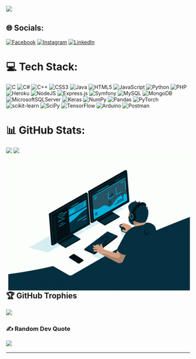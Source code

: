 [![](https://visitcount.itsvg.in/api?id=Linhvjc&icon=0&color=12)](https://visitcount.itsvg.in)
## 🌐 Socials:
[![Facebook](https://img.shields.io/badge/Facebook-%231877F2.svg?logo=Facebook&logoColor=white)](https://facebook.com/dieuha11) [![Instagram](https://img.shields.io/badge/Instagram-%23E4405F.svg?logo=Instagram&logoColor=white)](https://instagram.com/linh11__) [![LinkedIn](https://img.shields.io/badge/LinkedIn-%230077B5.svg?logo=linkedin&logoColor=white)](https://linkedin.com/in/linh11) 

# 💻 Tech Stack:
![C](https://img.shields.io/badge/c-%2300599C.svg?style=flat&logo=c&logoColor=white) ![C#](https://img.shields.io/badge/c%23-%23239120.svg?style=flat&logo=c-sharp&logoColor=white) ![C++](https://img.shields.io/badge/c++-%2300599C.svg?style=flat&logo=c%2B%2B&logoColor=white) ![CSS3](https://img.shields.io/badge/css3-%231572B6.svg?style=flat&logo=css3&logoColor=white) ![Java](https://img.shields.io/badge/java-%23ED8B00.svg?style=flat&logo=java&logoColor=white) ![HTML5](https://img.shields.io/badge/html5-%23E34F26.svg?style=flat&logo=html5&logoColor=white) ![JavaScript](https://img.shields.io/badge/javascript-%23323330.svg?style=flat&logo=javascript&logoColor=%23F7DF1E) ![Python](https://img.shields.io/badge/python-3670A0?style=flat&logo=python&logoColor=ffdd54) ![PHP](https://img.shields.io/badge/php-%23777BB4.svg?style=flat&logo=php&logoColor=white) ![Heroku](https://img.shields.io/badge/heroku-%23430098.svg?style=flat&logo=heroku&logoColor=white) ![NodeJS](https://img.shields.io/badge/node.js-6DA55F?style=flat&logo=node.js&logoColor=white) ![Express.js](https://img.shields.io/badge/express.js-%23404d59.svg?style=flat&logo=express&logoColor=%2361DAFB) ![Symfony](https://img.shields.io/badge/symfony-%23000000.svg?style=flat&logo=symfony&logoColor=white) ![MySQL](https://img.shields.io/badge/mysql-%2300f.svg?style=flat&logo=mysql&logoColor=white) ![MongoDB](https://img.shields.io/badge/MongoDB-%234ea94b.svg?style=flat&logo=mongodb&logoColor=white) ![MicrosoftSQLServer](https://img.shields.io/badge/Microsoft%20SQL%20Sever-CC2927?style=flat&logo=microsoft%20sql%20server&logoColor=white) ![Keras](https://img.shields.io/badge/Keras-%23D00000.svg?style=flat&logo=Keras&logoColor=white) ![NumPy](https://img.shields.io/badge/numpy-%23013243.svg?style=flat&logo=numpy&logoColor=white) ![Pandas](https://img.shields.io/badge/pandas-%23150458.svg?style=flat&logo=pandas&logoColor=white) ![PyTorch](https://img.shields.io/badge/PyTorch-%23EE4C2C.svg?style=flat&logo=PyTorch&logoColor=white) ![scikit-learn](https://img.shields.io/badge/scikit--learn-%23F7931E.svg?style=flat&logo=scikit-learn&logoColor=white) ![SciPy](https://img.shields.io/badge/SciPy-%230C55A5.svg?style=flat&logo=scipy&logoColor=%white) ![TensorFlow](https://img.shields.io/badge/TensorFlow-%23FF6F00.svg?style=flat&logo=TensorFlow&logoColor=white) ![Arduino](https://img.shields.io/badge/-Arduino-00979D?style=flat&logo=Arduino&logoColor=white) ![Postman](https://img.shields.io/badge/Postman-FF6C37?style=flat&logo=postman&logoColor=white)
# 📊 GitHub Stats:
<tr>
  <td width="48%">
    <img src="https://github-readme-stats.vercel.app/api?username=Linhvjc&theme=tokyonight&hide_border=true&include_all_commits=true&count_private=false" />
    <img src="https://github-readme-stats.vercel.app/api/top-langs/?username=Linhvjc&theme=tokyonight&hide_border=true&include_all_commits=true&count_private=false&layout=compact" />
  </td>
  <td width="52%"><img alt="gif" align="right" src="./coding.gif"/></td>
</tr>
<!-- ![](https://github-readme-stats.vercel.app/api?username=Linhvjc&theme=tokyonight&hide_border=true&include_all_commits=true&count_private=false)<br/>
![](https://github-readme-streak-stats.herokuapp.com/?user=Linhvjc&theme=tokyonight&hide_border=true)<br/>
![](https://github-readme-stats.vercel.app/api/top-langs/?username=Linhvjc&theme=tokyonight&hide_border=true&include_all_commits=true&count_private=false&layout=compact) -->

## 🏆 GitHub Trophies
![](https://github-profile-trophy.vercel.app/?username=Linhvjc&theme=tokyonight&no-frame=true&no-bg=true&margin-w=4)

### ✍️ Random Dev Quote
![](https://quotes-github-readme.vercel.app/api?type=horizontal&theme=radical)

---


<!-- Proudly created with GPRM ( https://gprm.itsvg.in ) -->
